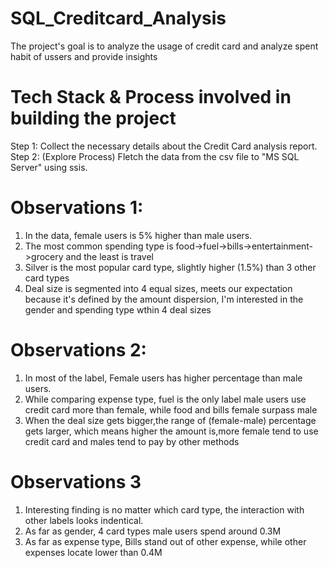 # SQL_Creditcard_Analysis
The project's goal is to analyze the usage of credit card and analyze spent habit of ussers and provide insights

# Tech Stack & Process involved in building the project
Step 1: Collect the necessary details about the Credit Card analysis report.
Step 2: (Explore Process) Fletch the data from the csv file to "MS SQL Server" using ssis.

# Observations 1: 

1. In the data, female users is 5% higher than male users.
2. The most common spending type is food->fuel->bills->entertainment->grocery and the least is travel
3. Silver is the most popular card type, slightly higher (1.5%) than 3 other card types
4. Deal size is segmented into 4 equal sizes, meets our expectation because it's defined by the amount 
   dispersion, I'm interested in the gender and spending type wthin 4 deal sizes
   

# Observations 2:

1. In most of the label, Female users has higher percentage than male users.
2. While comparing expense type, fuel is the only label male users use credit card more than female, 
while food and bills female surpass male 
3. When the deal size gets bigger,the range of (female-male) percentage gets larger, 
which means higher the amount is,more female tend to use credit card and males tend to 
pay by other methods


# Observations 3

1. Interesting finding is no matter which card type, the interaction with other labels looks indentical.
2. As far as gender, 4 card types male users spend around 0.3M
3. As far as expense type, Bills stand out of other expense, while other expenses locate lower than 0.4M
